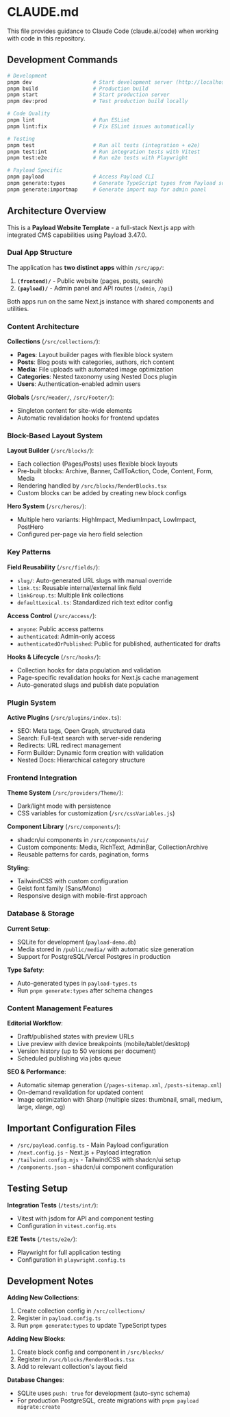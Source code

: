 # CLAUDE.md

This file provides guidance to Claude Code (claude.ai/code) when working with code in this repository.

## Development Commands

```bash
# Development
pnpm dev                    # Start development server (http://localhost:3000)
pnpm build                  # Production build
pnpm start                  # Start production server
pnpm dev:prod               # Test production build locally

# Code Quality
pnpm lint                   # Run ESLint
pnpm lint:fix               # Fix ESLint issues automatically

# Testing
pnpm test                   # Run all tests (integration + e2e)
pnpm test:int               # Run integration tests with Vitest
pnpm test:e2e               # Run e2e tests with Playwright

# Payload Specific
pnpm payload                # Access Payload CLI
pnpm generate:types         # Generate TypeScript types from Payload schema
pnpm generate:importmap     # Generate import map for admin panel
```

## Architecture Overview

This is a **Payload Website Template** - a full-stack Next.js app with integrated CMS capabilities using Payload 3.47.0.

### Dual App Structure

The application has **two distinct apps** within `/src/app/`:

1. **`(frontend)/`** - Public website (pages, posts, search)
2. **`(payload)/`** - Admin panel and API routes (`/admin`, `/api`)

Both apps run on the same Next.js instance with shared components and utilities.

### Content Architecture

**Collections** (`/src/collections/`):
- **Pages**: Layout builder pages with flexible block system
- **Posts**: Blog posts with categories, authors, rich content
- **Media**: File uploads with automated image optimization
- **Categories**: Nested taxonomy using Nested Docs plugin
- **Users**: Authentication-enabled admin users

**Globals** (`/src/Header/`, `/src/Footer/`):
- Singleton content for site-wide elements
- Automatic revalidation hooks for frontend updates

### Block-Based Layout System

**Layout Builder** (`/src/blocks/`):
- Each collection (Pages/Posts) uses flexible block layouts
- Pre-built blocks: Archive, Banner, CallToAction, Code, Content, Form, Media
- Rendering handled by `/src/blocks/RenderBlocks.tsx`
- Custom blocks can be added by creating new block configs

**Hero System** (`/src/heros/`):
- Multiple hero variants: HighImpact, MediumImpact, LowImpact, PostHero
- Configured per-page via hero field selection

### Key Patterns

**Field Reusability** (`/src/fields/`):
- `slug/`: Auto-generated URL slugs with manual override
- `link.ts`: Reusable internal/external link field
- `linkGroup.ts`: Multiple link collections
- `defaultLexical.ts`: Standardized rich text editor config

**Access Control** (`/src/access/`):
- `anyone`: Public access patterns
- `authenticated`: Admin-only access
- `authenticatedOrPublished`: Public for published, authenticated for drafts

**Hooks & Lifecycle** (`/src/hooks/`):
- Collection hooks for data population and validation
- Page-specific revalidation hooks for Next.js cache management
- Auto-generated slugs and publish date population

### Plugin System

**Active Plugins** (`/src/plugins/index.ts`):
- SEO: Meta tags, Open Graph, structured data
- Search: Full-text search with server-side rendering
- Redirects: URL redirect management
- Form Builder: Dynamic form creation with validation
- Nested Docs: Hierarchical category structure

### Frontend Integration

**Theme System** (`/src/providers/Theme/`):
- Dark/light mode with persistence
- CSS variables for customization (`/src/cssVariables.js`)

**Component Library** (`/src/components/`):
- shadcn/ui components in `/src/components/ui/`
- Custom components: Media, RichText, AdminBar, CollectionArchive
- Reusable patterns for cards, pagination, forms

**Styling**:
- TailwindCSS with custom configuration
- Geist font family (Sans/Mono)
- Responsive design with mobile-first approach

### Database & Storage

**Current Setup**:
- SQLite for development (`payload-demo.db`)
- Media stored in `/public/media/` with automatic size generation
- Support for PostgreSQL/Vercel Postgres in production

**Type Safety**:
- Auto-generated types in `payload-types.ts`
- Run `pnpm generate:types` after schema changes

### Content Management Features

**Editorial Workflow**:
- Draft/published states with preview URLs
- Live preview with device breakpoints (mobile/tablet/desktop)
- Version history (up to 50 versions per document)
- Scheduled publishing via jobs queue

**SEO & Performance**:
- Automatic sitemap generation (`/pages-sitemap.xml`, `/posts-sitemap.xml`)
- On-demand revalidation for updated content
- Image optimization with Sharp (multiple sizes: thumbnail, small, medium, large, xlarge, og)

## Important Configuration Files

- `/src/payload.config.ts` - Main Payload configuration
- `/next.config.js` - Next.js + Payload integration
- `/tailwind.config.mjs` - TailwindCSS with shadcn/ui setup
- `/components.json` - shadcn/ui component configuration

## Testing Setup

**Integration Tests** (`/tests/int/`):
- Vitest with jsdom for API and component testing
- Configuration in `vitest.config.mts`

**E2E Tests** (`/tests/e2e/`):
- Playwright for full application testing
- Configuration in `playwright.config.ts`

## Development Notes

**Adding New Collections**:
1. Create collection config in `/src/collections/`
2. Register in `payload.config.ts`
3. Run `pnpm generate:types` to update TypeScript types

**Adding New Blocks**:
1. Create block config and component in `/src/blocks/`
2. Register in `/src/blocks/RenderBlocks.tsx`
3. Add to relevant collection's layout field

**Database Changes**:
- SQLite uses `push: true` for development (auto-sync schema)
- For production PostgreSQL, create migrations with `pnpm payload migrate:create`